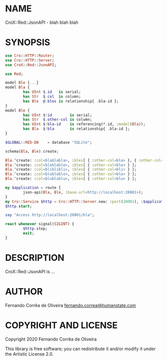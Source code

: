 NAME
====

CroX::Red::JsonAPI - blah blah blah

SYNOPSIS
========

```raku
use Cro::HTTP::Router;
use Cro::HTTP::Server;
use CroX::Red::JsonAPI;

use Red;

model Ble {...}
model Bla {
		has UInt $.id   is serial;
		has Str  $.col  is column;
		has Ble  @.bles is relationship{ .bla-id };
}
model Ble {
		has UInt $!id        is serial;
		has Str  $.other-col is column;
		has UInt $!bla-id    is referencing(*.id, :model(Bla));
		has Bla  $!bla       is relationship{ .bla-id };
}

$GLOBAL::RED-DB    = database "SQLite";

schema(Bla, Ble).create;

Bla.^create: :col<blablabla>, :bles[ { :other-col<bla> }, { :other-col<pla> } ];
Bla.^create: :col<blebleble>, :bles[ { :other-col<ble> } ];
Bla.^create: :col<bliblibli>, :bles[ { :other-col<bli> } ];
Bla.^create: :col<blobloblo>, :bles[ { :other-col<blo> } ];
Bla.^create: :col<blublublu>, :bles[ { :other-col<blu> } ];

my $application = route {
		json-api(Bla, Ble, :base-url<http://localhost:20001>);
}
my Cro::Service $http = Cro::HTTP::Server.new: :port(20001), :$application;
$http.start;

say "Access http://localhost:20001/bla";

react whenever signal(SIGINT) {
		$http.stop;
		exit;
}
```

DESCRIPTION
===========

CroX::Red::JsonAPI is ...

AUTHOR
======

Fernando Corrêa de Oliveira <fernando.correa@humanstate.com>

COPYRIGHT AND LICENSE
=====================

Copyright 2020 Fernando Corrêa de Oliveira

This library is free software; you can redistribute it and/or modify it under the Artistic License 2.0.

